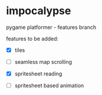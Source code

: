 # impocalypse
pygame platformer - features branch

features to be added:
- [x] tiles
- [ ] seamless map scrolling
- [x] spritesheet reading
- [ ] spritesheet based animation

